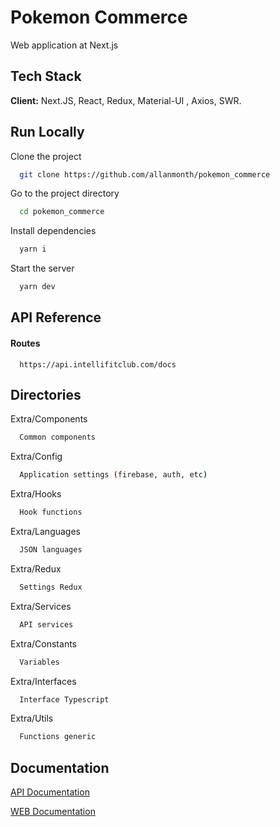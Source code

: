 
# Pokemon Commerce

Web application at Next.js

## Tech Stack

**Client:** Next.JS, React, Redux, Material-UI , Axios, SWR.


## Run Locally

Clone the project

```bash
  git clone https://github.com/allanmonth/pokemon_commerce
```

Go to the project directory

```bash
  cd pokemon_commerce
```

Install dependencies

```bash
  yarn i
```

Start the server

```bash
  yarn dev
```


## API Reference

#### Routes

```http
  https://api.intellifitclub.com/docs
```

## Directories

Extra/Components

```bash
  Common components
```

Extra/Config

```bash
  Application settings (firebase, auth, etc)
```

Extra/Hooks

```bash
  Hook functions
```

Extra/Languages

```bash
  JSON languages
```

Extra/Redux

```bash
  Settings Redux
```

Extra/Services

```bash
  API services
```

Extra/Constants

```bash
  Variables
```

Extra/Interfaces

```bash
  Interface Typescript
```

Extra/Utils

```bash
  Functions generic
```

## Documentation

[API Documentation](https://pokeapi.co/)

[WEB Documentation](https://github.com/b2wdigital/desafio-loja-pokemon/tree/pleno)

  